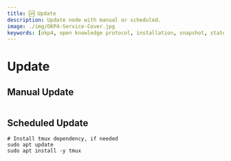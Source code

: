 ```yaml
---
title: 🆙 Update
description: Update node with manual or scheduled.
image: ./img/OKP4-Service-Cover.jpg
keywords: [okp4, open knowledge protocol, installation, snapshot, statesync, update]
---
```


# Update 

## Manual Update

```shell

```

## Scheduled Update

```shell
# Install tmux dependency, if needed
sudo apt update
sudo apt install -y tmux
```

```shell

```
